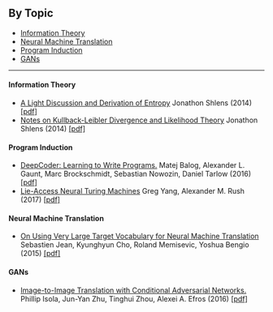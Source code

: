 ## By Topic

* [Information Theory](#information-theory)
* [Neural Machine Translation](#neural-machine-translation)
* [Program Induction](#program-induction)
* [GANs](#gans)

---

#### Information Theory
* [A Light Discussion and Derivation of Entropy]( ) Jonathon Shlens (2014) [[pdf]](https://arxiv.org/pdf/1404.1998.pdf)
* [Notes on Kullback-Leibler Divergence and Likelihood Theory]( ) Jonathon Shlens (2014) [[pdf]](https://arxiv.org/pdf/1404.2000.pdf)


#### Program Induction
* [DeepCoder: Learning to Write Programs.](https://github.com/suryabhupa/deeplearning-notes/blob/master/notes/DeepCoder.md) Matej Balog, Alexander L. Gaunt, Marc Brockschmidt, Sebastian Nowozin, Daniel Tarlow (2016) [[pdf]](https://arxiv.org/pdf/1611.01989v1.pdf)
* [Lie-Access Neural Turing Machines](https://github.com/suryabhupa/paper-notes/blob/master/notes/Lie%20Access%20Neural%20Turing%20Machines.md) Greg Yang, Alexander M. Rush (2017) [[pdf]](https://arxiv.org/pdf/1611.02854.pdf)

#### Neural Machine Translation

* [On Using Very Large Target Vocabulary for Neural Machine Translation](https://github.com/suryabhupa/paper-notes/blob/master/notes/On%20Using%20Very%20Large%20Target%20Vocabulary%20for%20Neural%20Machine%20Translation.md) Sebastien Jean, Kyunghyun Cho, Roland Memisevic, Yoshua Bengio (2015) [[pdf]](https://arxiv.org/pdf/1412.2007v2.pdf)

#### GANs
* [Image-to-Image Translation with Conditional Adversarial Networks.](https://github.com/suryabhupa/paper-notes/blob/master/notes/Image-to-Image%20Translation%20with%20Conditional%20Adversarial%20Networks.md) Phillip Isola, Jun-Yan Zhu, Tinghui Zhou, Alexei A. Efros (2016) [[pdf]](https://arxiv.org/pdf/1611.07004.pdf)
